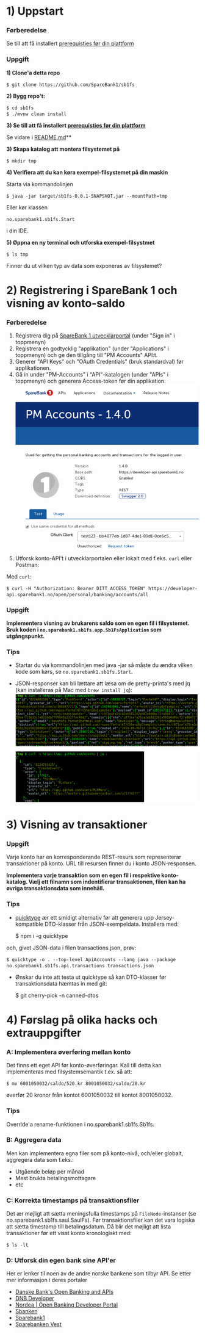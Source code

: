 
# 1) Uppstart

### Førberedelse

Se till att få installert [prerequisties før din plattform](README.md#prerequisites)

### Uppgift 

**1) Clone'a detta repo**


    $ git clone https://github.com/SpareBank1/sb1fs

**2) Bygg repo't:**

 
    $ cd sb1fs
    $ ./mvnw clean install 
 
**3) Se till att få installert [prerequisties før din plattform](README.md#prerequisites)**
 
Se vidare i [README.md](README.md#prerequisites)**

**3) Skapa katalog att montera filsystemet på**

    $ mkdir tmp
    
**4) Verifiera att du kan køra exempel-filsystemet på din maskin**

Starta via kommandolinjen
    
    $ java -jar target/sb1fs-0.0.1-SNAPSHOT.jar --mountPath=tmp

Eller kør klassen

    no.sparebank1.sb1fs.Start    

i din IDE.
    
**5) Øppna en ny terminal och utforska exempel-filsystmet**

    $ ls tmp
 
Finner du ut vilken typ av data som exponeras av filsystemet?

# 2) Registrering i SpareBank 1 och visning av konto-saldo

### Førberedelse

1) Registrera dig på [SpareBank 1 utvecklarportal](https://developersparebank1.no/) (under "Sign in" i toppmenyn)
2) Registrera en godtycklig "applikation" (under "Applications" i toppmenyn) och ge den tillgång till "PM Accounts" API:t.
3) Generer "API Keys" och "OAuth Credentials" (bruk standardval) før applikationen.
4) Gå in under "PM-Accounts" i "API"-katalogen  (under "APIs" i toppmenyn) och generera Access-token før din applikation.
![alt text](doc/token.png  "Screenshot")
5) Utforsk konto-API't i utvecklarportalen eller lokalt med f.eks. ``curl`` eller Postman:

Med ``curl``:

    $ curl -H "Authorization: Bearer DITT_ACCESS_TOKEN" https://developer-api.sparebank1.no/open/personal/banking/accounts/all
    
### Uppgift
**Implementera visning av brukarens saldo som en egen fil i filsystemet. Bruk koden i ``no.sparebank1.sb1fs.app.Sb1FsApplication`` som utgångspunkt.**


### Tips
* Startar du via kommandolinjen med java -jar så måste du ændra vilken kode som kørs, se ``no.sparebank1.sb1fs.Start``.

* JSON-responser kan bli lættare att læsa om de pretty-printa's med jq (kan installeras på Mac med ``brew install jq``):
![alt text](doc/curl.png  "jq")

# 3) Visning av transaktioner

### Uppgift

Varje konto har en korresponderande REST-resurs som representerar transaktioner på konto. URL till resursen finner du i konto JSON-responsen.
 
**Implementera varje transaktion som en egen fil i respektive konto-katalog. Vælj ett filnamn som indentifierar transaktionen, 
filen kan ha øvriga transaktionsdata som innehåll.**

### Tips 
 * [quicktype](https://github.com/quicktype/quicktype) ær ett smidigt alternativ før att generera upp Jersey-kompatible DTO-klasser från JSON-exempeldata. 
Installera med:

   
    $ npm i -g quicktype 
    
och, givet JSON-data i filen transactions.json, prøv:

    $ quicktype -o . --top-level ApiAccounts --lang java --package no.sparebank1.sb1fs.api.transactions transactions.json 

 * Ønskar du inte att testa ut quicktype så kan DTO-klasser før transaktionsdata hæmtas in med git:
 
 
    $ git cherry-pick -n canned-dtos
    
# 4) Førslag på olika hacks och extrauppgifter 

### A: Implementera øverføring mellan konto

Det finns ett eget API før konto-øverføringar. Kall till detta kan implementeras med filsystemsemantik t.ex. så att:

    $ mv 6001050032/saldo/520.kr 8001050032/saldo/20.kr
    
øverfør 20 kronor från kontot 6001050032 till kontot 8001050032. 

### Tips

Override'a rename-funktionen i no.sparebank1.sb1fs.Sb1fs.     

### B: Aggregera data

Men kan implementera egna filer som på konto-nivå, och/eller globalt, aggregera data som f.eks.:

 * Utgående beløp per månad
 * Mest brukta betalingsmottagare
 * etc
 
### C: Korrekta timestamps på transaktionsfiler 

Det ær møjligt att sætta meningsfulla timestamps på ``FileNode``-instanser (se no.sparebank1.sb1fs.saul.SaulFs). 
Før transaktionsfiler kan det vara logiska att sætta timestamp till betalingsdatum. Då blir det møjligt att lista 
transaktioner før ett visst konto kronologiskt med:

    $ ls -lt
	
### D: Utforsk din egen bank sine API'er
Her er lenker til noen av de andre norske bankene som tilbyr API. Se etter mer informasjon i deres portaler

* [Danske Bank's Open Banking and APIs](https://danskebank.com/openbanking)
* [DNB Developer](https://developer.dnb.no/)
* [Nordea | Open Banking Developer Portal](https://developer.nordeaopenbanking.com/)
* [Sbanken](https://sbanken.no/bruke/utviklerportalen/)
* [Sparebank1](https://developersparebank1.no/)
* [Sparebanken Vest](https://github.com/SparebankenVest)
